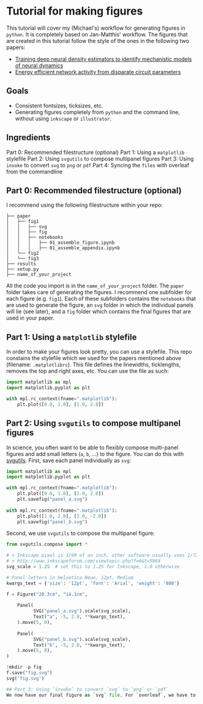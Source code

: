 # Tutorial for making figures

This tutorial will cover my (Michael's) workflow for generating figures in `python`. It is completely based on Jan-Matthis' workflow. The figures that are created in this tutorial follow the style of the ones in the following two papers:
- [Training deep neural density estimators to identify mechanistic models of neural dynamics](https://elifesciences.org/articles/56261)
- [Energy efficient network activity from disparate circuit parameters](https://www.biorxiv.org/content/10.1101/2021.07.30.454484v4.abstract)

## Goals
- Consistent fontsizes, ticksizes, etc.
- Generating figures completely from `python` and the command line, without using `inkscape` or `illustrator`.

## Ingredients
Part 0: Recommended filestructure (optional)
Part 1: Using a `matplotlib` stylefile
Part 2: Using `svgutils` to compose multipanel figures
Part 3: Using `invoke` to convert `svg` to `png` or `pdf`
Part 4: Syncing the `files` with overleaf from the commandline

## Part 0: Recommended filestructure (optional)
I recommend using the following filestructure within your repo:
```
├── paper
│   ├── fig1
│   │   ├── svg
│   │   ├── fig
│   │   ├── notebooks
│   │   │   ├── 01_assemble_figure.ipynb
│   │   │   ├── 01_assemble_appendix.ipynb
│   └── fig2
│   └── fig3
├── results
├── setup.py
├── name_of_your_project
```
All the code you import is in the `name_of_your_project` folder. The `paper` folder takes care of generating the figures. I recommend one subfolder for each figure (e.g. `fig1`). Each of these subfolders contains the `notebooks` that are used to generate the figure, an `svg` folder in which the individual panels will lie (see later), and a `fig` folder which contains the final figures that are used in your paper.

## Part 1: Using a `matplotlib` stylefile
In order to make your figures look pretty, you can use a stylefile. This repo constains the stylefile which we used for the papers mentioned above (filename: `.matplotlibrc`). This file defines the linewidths, ticklengths, removes the top and right axes, etc. You can use the file as such:
```python
import matplotlib as mpl
import matplotlib.pyplot as plt

with mpl.rc_context(fname=".matplotlib"):
    plt.plot([0.0, 1.0], [1.0, 2.0])
```

## Part 2: Using `svgutils` to compose multipanel figures
In science, you often want to be able to flexibly compose multi-panel figures and add small letters (`a`, `b`, ...) to the figure. You can do this with [svgutils](https://svgutils.readthedocs.io/en/latest/). First, save each panel individually as `svg`:
```python
import matplotlib as mpl
import matplotlib.pyplot as plt

with mpl.rc_context(fname=".matplotlib"):
    plt.plot([0.0, 1.0], [1.0, 2.0])
    plt.savefig("panel_a.svg")
    
with mpl.rc_context(fname=".matplotlib"):
    plt.plot([1.0, 2.0], [1.0, -2.0])
    plt.savefig("panel_b.svg")
```

Second, we use `svgutils` to compose the multipanel figure:
```python
from svgutils.compose import *

# > Inkscape pixel is 1/90 of an inch, other software usually uses 1/72.
# > http://www.inkscapeforum.com/viewtopic.php?f=6&t=5964
svg_scale = 1.25  # set this to 1.25 for Inkscape, 1.0 otherwise

# Panel letters in Helvetica Neue, 12pt, Medium
kwargs_text = {'size': '12pt', 'font': 'Arial', 'weight': '800'}

f = Figure("20.3cm", "14.1cm",
           
    Panel(
          SVG("panel_a.svg").scale(svg_scale),
          Text("a", -5, 2.0, **kwargs_text),
    ).move(5, 0),
    
    Panel(
          SVG("panel_b.svg").scale(svg_scale),
          Text("b", -5, 2.0, **kwargs_text),
    ).move(5, 0),
)

!mkdir -p fig
f.save("fig.svg")
svg('fig.svg')

## Part 3: Using `invoke` to convert `svg` to `png` or `pdf`
We now have our final figure as `svg` file. For `overleaf`, we have to convert it to `png` or `pdf`. 
